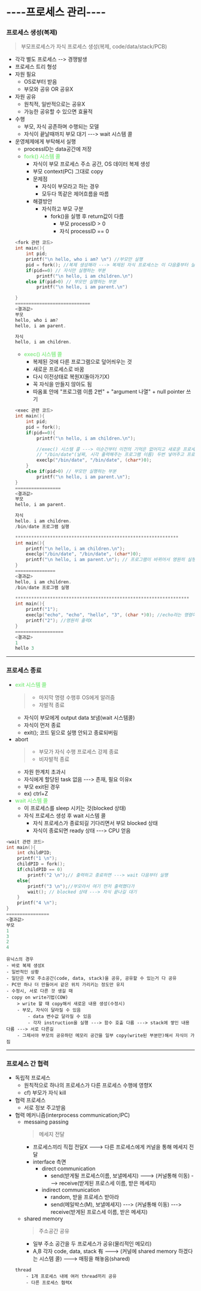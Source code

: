 # ----프로세스 관리----
### 프로세스 생성(복제)
> 부모프로세스가 자식 프로세스 생성(복제, code/data/stack/PCB)
- 각각 별도 프로세스 --> 경쟁발생
- 프로세스 트리 형성
- 자원 필요
    - OS로부터 받음
    - 부모와 공유 OR 공유X
- 자원 공유
    - 원칙적, 일반적으로는 공유X
    - 가능한 공유할 수 있으면 효율적
- 수행
    - 부모, 자식 공존하며 수행되는 모델
    - 자식이 끝날때까지 부모 대기 ---> wait 시스템 콜
- 운영체제에게 부탁해서 실행
    - processID는 data공간에 저장
    - **<font color="lightgreen">fork() 시스템 콜</font>**
        - 자식이 부모 프로세스 주소 공간, OS 데이터 복제 생성
        - 부모 context(PC) 그대로 copy
        - 문제점
            - 자식이 부모라고 하는 경우
            - 모두다 똑같은 제어흐름을 따름
        - 해결방안
            - 자식하고 부모 구분
                - fork()을 실행 후 return값이 다름
                    - 부모 processID > 0
                    - 자식 processID == 0
    ```C
    <fork 관련 코드>
    int main(){
        int pid;
        printf("\n hello, who i am? \n") //부모만 실행
        pid = fork(); //복제 생성해라 ---> 복제된 자식 프로세스는 이 다음줄부터 실행
        if(pid==0) // 자식만 실행하는 부분
            printf("\n hello, i am children.\n")
        else if(pid>0) // 부모만 실행하는 부분
            printf("\n hello, i am parent.\n")

    }
    ============================
    <결과값>
    부모
    hello, who i am?
    hello, i am parent.

    자식
    hello, i am children.
    ```
    - **<font color="lightgreen">exec() 시스템 콜</font>**
        - 복제된 것에 다른 프로그램으로 덮어씌우는 것
        - 새로운 프로세스로 바꿈
        - 다시 이전상태로 복원X(돌아가기X)
        - 꼭 자식을 만들지 않아도 됨
        - 따옴표 안에 "프로그램 이름 2번" + "argument 나열" + null pointer 쓰기
    ```C
    <exec 관련 코드>
    int main(){
        int pid;
        pid = fork(); 
        if(pid==0){ 
            printf("\n hello, i am children.\n");

            //exec() 시스템 콜 ---> 이순간부터 이전의 기억은 없어지고 새로운 프로세스(/bin/date)로 바뀜 ---> /bin/date 프로세스의 main부터 다시 시작
            // "/bin/date"(날짜, 시각 출력해주는 프로그램 이름) 두번 넣어주고 프로그램에 넘겨줄 argument 적고 맨 마지막에 null pointer 넣어줌 ---> 실행
            execlp("/bin/date", "/bin/date", (char*)0); 
        }
        else if(pid>0) // 부모만 실행하는 부분
            printf("\n hello, i am parent.\n");
    }
    =================
    <결과값>
    부모 
    hello, i am parent.

    자식
    hello. i am children.
    /bin/date 프로그램 실행

    *************************************************************
    int main(){
        printf("\n hello, i am children.\n");
        execlp("/bin/date", "/bin/date", (char*)0); 
        printf("\n hello, i am parent.\n"); // 프로그램이 바뀌어서 영원히 실행X.
    }
    ===============
    <결과값>
    hello, i am children.
    /bin/date 프로그램 실행

    *****************************************************************
    int main(){
        printf("1");
        execlp("echo", "echo", "hello", "3", (char *)0); //echo라는 명령어 실행, printf랑 비슷
        printf("2"); //영원히 출력X
    }
    ==================
    <결과값>
    1
    hello 3
    ```
---
### 프로세스 종료
- **<font color="lightgreen">exit 시스템 콜</font>**
    > - 마지막 명령 수행후 OS에게 알려줌
    > - 자발적 종료
    - 자식이 부모에게 output data 보냄(wait 시스템콜)
    - 자식이 먼저 종료
    - exit(); 코드 밑으로 실행 안되고 종료되버림
- abort
    > - 부모가 자식 수행 프로세스 강제 종료
    > - 비자발적 종료
    - 자원 한계치 초과시
    - 자식에게 할당된 task 없음 ---> 존재, 필요 이유x
    - 부모 exit된 경우
    - ex) ctrl+Z
- **<font color="lightgreen">wait 시스템 콜</font>**
    - 이 프로세스를 sleep 시키는 것(blocked 상태)
    - 자식 프로세스 생성 후 wait 시스템 콜
        - 자식 프로세스가 종료되길 기다리면서 부모 blocked 상태
        - 자식이 종료되면 ready 상태 ---> CPU 얻음
```C
<wait 관련 코드>
int main(){
    int childPID;
    printf("1 \n");
    childPID = fork();
    if(childPID == 0)
        printf("2 \n");// 출력하고 종료하면 ---> wait 다음부터 실행
    else{
        printf("3 \n");//부모라서 여기 먼저 출력했다가
        wait(); // blocked 상태 ---> 자식 끝나길 대기
    }
    printf("4 \n");
}
================
<결과값>
부모
1
3
2
4
```
```
유닉스의 경우
- 바로 복제 생성X 
- 일반적인 상황
- 일단은 부모 주소공간(code, data, stack)을 공유, 공유할 수 있는거 다 공유
- PC만 하나 더 만들어서 같은 위치 가리키는 정도만 유지
- 수정시, 서로 다른 것 생길 때
- copy on write기법(COW)
    > write 할 때 copy해서 새로운 내용 생성(수정시)
    - 부모, 자식이 달라질 수 있음
        - data 변수값 달라질 수 있음
        - 각자 instruction을 실행 ---> 함수 호출 다름 ---> stack에 쌓인 내용 다름 ---> 서로 다른길 
    - 그제서야 부모의 공유하던 메모리 공간을 일부 copy(write된 부분만)해서 자식이 가짐
```
---
### 프로세스 간 협력
- 독립적 프로세스
    - 원칙적으로 하나의 프로세스가 다른 프로세스 수행에 영향X
    - cf) 부모가 자식 kill
- 협력 프로세스
    - 서로 정보 주고받음
- 협력 메커니즘(interprocess communication;IPC)
    - messaing passing
        > 메세지 전달
        - 프로세스끼리 직접 전달X ---> 다른 프로세스에게 커널을 통해 메세지 전달
        - interface 측면
            - direct communication
                - send(받게될 프로세스이름, 보낼메세지) ---> (커널통해 이동) ---> receive(받게된 프로스세 이름, 받은 메세지)
            - indirect communication
                - random, 받을 프로세스 받아라
                - send(메일박스(M), 보낼메세지) ---> (커널통해 이동) ---> receive(받게된 프로스세 이름, 받은 메세지)
    - shared memory
        > 주소공간 공유
        - 일부 주소 공간을 두 프로세스가 공유(물리적인 메모리)
        - A,B 각자 code, data, stack 有 ---> (커널에 shared memory 하겠다는 시스템 콜) ---> 매핑을 해놓음(shared)
    ```
    thread
        - 1개 프로세스 내에 여러 thread끼리 공유
        - 다른 프로세스 협력X
    ```
